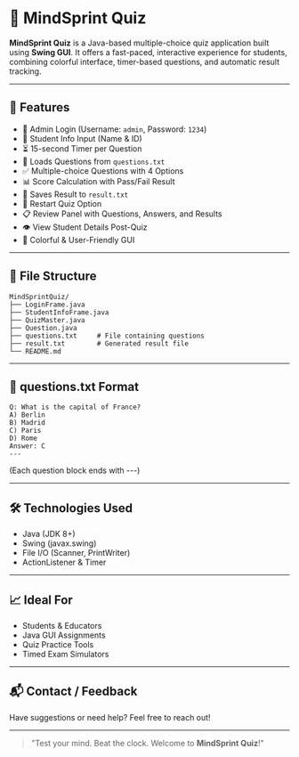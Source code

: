 # 🧠 MindSprint Quiz

**MindSprint Quiz** is a Java-based multiple-choice quiz application built using **Swing GUI**. It offers a fast-paced, interactive experience for students, combining colorful interface, timer-based questions, and automatic result tracking.

---

## 🚀 Features

- 🔐 Admin Login (Username: `admin`, Password: `1234`)
- 🧑 Student Info Input (Name & ID)
- ⏳ 15-second Timer per Question
- 📄 Loads Questions from `questions.txt`
- ✅ Multiple-choice Questions with 4 Options
- 📊 Score Calculation with Pass/Fail Result
- 💾 Saves Result to `result.txt`
- 🔁 Restart Quiz Option
- 📋 Review Panel with Questions, Answers, and Results
- 👁 View Student Details Post-Quiz
- 🎨 Colorful & User-Friendly GUI

---

## 📂 File Structure

```
MindSprintQuiz/
├── LoginFrame.java
├── StudentInfoFrame.java
├── QuizMaster.java
├── Question.java
├── questions.txt     # File containing questions
├── result.txt        # Generated result file
└── README.md
```

---

## 📝 questions.txt Format
```
Q: What is the capital of France?
A) Berlin
B) Madrid
C) Paris
D) Rome
Answer: C
---
```
(Each question block ends with ---)

---

## 🛠 Technologies Used

- Java (JDK 8+)
- Swing (javax.swing)
- File I/O (Scanner, PrintWriter)
- ActionListener & Timer

---

## 📈 Ideal For

- Students & Educators
- Java GUI Assignments
- Quiz Practice Tools
- Timed Exam Simulators

---

## 📬 Contact / Feedback
Have suggestions or need help? Feel free to reach out!

---

> "Test your mind. Beat the clock. Welcome to **MindSprint Quiz**!"
